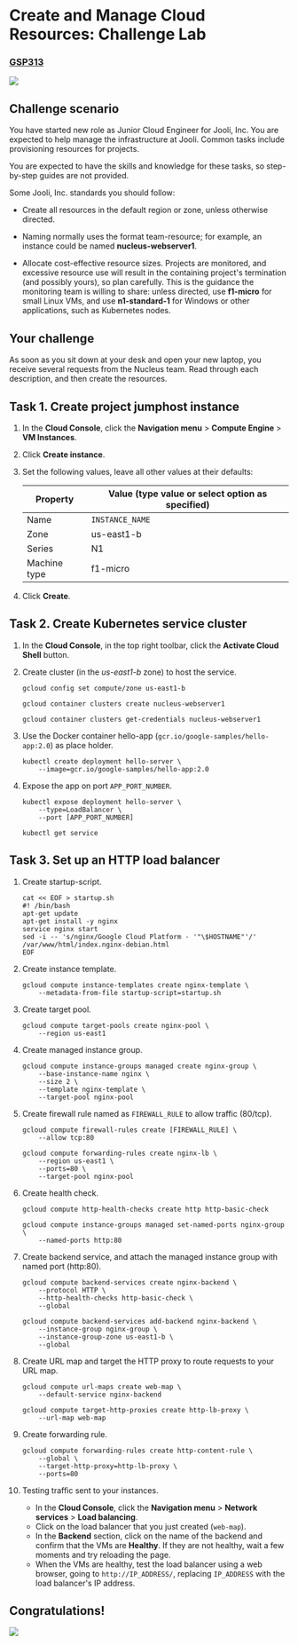 # Create and Manage Cloud Resources: Challenge Lab


### [GSP313](https://www.cloudskillsboost.google/focuses/10258?locale=en&parent=catalog)

![](https://cdn.qwiklabs.com/GMOHykaqmlTHiqEeQXTySaMXYPHeIvaqa2qHEzw6Occ%3D)


## Challenge scenario
You have started new role as Junior Cloud Engineer for Jooli, Inc. You are expected to help manage the infrastructure at Jooli. Common tasks include provisioning resources for projects.

You are expected to have the skills and knowledge for these tasks, so step-by-step guides are not provided.

Some Jooli, Inc. standards you should follow:

- Create all resources in the default region or zone, unless otherwise directed.

- Naming normally uses the format team-resource; for example, an instance could be named **nucleus-webserver1**.

- Allocate cost-effective resource sizes. Projects are monitored, and excessive resource use will result in the containing project's termination (and possibly yours), so plan carefully. This is the guidance the monitoring team is willing to share: unless directed, use **f1-micro** for small Linux VMs, and use **n1-standard-1** for Windows or other applications, such as Kubernetes nodes.


## Your challenge

As soon as you sit down at your desk and open your new laptop, you receive several requests from the Nucleus team. Read through each description, and then create the resources.


## Task 1. Create project jumphost instance

1. In the **Cloud Console**, click the **Navigation menu** > **Compute Engine** > **VM Instances**.
2. Click **Create instance**.
3. Set the following values, leave all other values at their defaults:

    | Property | Value (type value or select option as specified) |
    | --- | --- |
    | Name | `INSTANCE_NAME` |
    | Zone | us-east1-b |
    | Series | N1 |
    | Machine type | f1-micro |

4. Click **Create**.


## Task 2. Create Kubernetes service cluster

1. In the **Cloud Console**, in the top right toolbar, click the **Activate Cloud Shell** button.
2. Create cluster (in the *us-east1-b* zone) to host the service.

    ```
    gcloud config set compute/zone us-east1-b

    gcloud container clusters create nucleus-webserver1

    gcloud container clusters get-credentials nucleus-webserver1
    ```

3. Use the Docker container hello-app (`gcr.io/google-samples/hello-app:2.0`) as place holder.

    ```
    kubectl create deployment hello-server \
        --image=gcr.io/google-samples/hello-app:2.0
    ```

4. Expose the app on port `APP_PORT_NUMBER`.

    ```
    kubectl expose deployment hello-server \
        --type=LoadBalancer \
        --port [APP_PORT_NUMBER]

    kubectl get service
    ```


## Task 3. Set up an HTTP load balancer

1. Create startup-script.

    ```
    cat << EOF > startup.sh
    #! /bin/bash
    apt-get update
    apt-get install -y nginx
    service nginx start
    sed -i -- 's/nginx/Google Cloud Platform - '"\$HOSTNAME"'/' /var/www/html/index.nginx-debian.html
    EOF
    ```

2. Create instance template.

    ```
    gcloud compute instance-templates create nginx-template \
        --metadata-from-file startup-script=startup.sh
    ```

3. Create target pool.

    ```
    gcloud compute target-pools create nginx-pool \
        --region us-east1
    ```

4. Create managed instance group.

    ```
    gcloud compute instance-groups managed create nginx-group \
        --base-instance-name nginx \
        --size 2 \
        --template nginx-template \
        --target-pool nginx-pool
    ```

5. Create firewall rule named as `FIREWALL_RULE` to allow traffic (80/tcp).

    ```
    gcloud compute firewall-rules create [FIREWALL_RULE] \
        --allow tcp:80

    gcloud compute forwarding-rules create nginx-lb \
        --region us-east1 \
        --ports=80 \
        --target-pool nginx-pool
    ```

6. Create health check.

    ```
    gcloud compute http-health-checks create http http-basic-check

    gcloud compute instance-groups managed set-named-ports nginx-group \
        --named-ports http:80
    ```

7. Create backend service, and attach the managed instance group with named port (http:80).

    ```
    gcloud compute backend-services create nginx-backend \
        --protocol HTTP \
        --http-health-checks http-basic-check \
        --global

    gcloud compute backend-services add-backend nginx-backend \
        --instance-group nginx-group \
        --instance-group-zone us-east1-b \
        --global
    ```

8. Create URL map and target the HTTP proxy to route requests to your URL map.

    ```
    gcloud compute url-maps create web-map \
        --default-service nginx-backend 

    gcloud compute target-http-proxies create http-lb-proxy \
        --url-map web-map
    ```

9. Create forwarding rule.

    ```
    gcloud compute forwarding-rules create http-content-rule \
        --global \
        --target-http-proxy=http-lb-proxy \
        --ports=80
    ```

10. Testing traffic sent to your instances.

    - In the **Cloud Console**, click the **Navigation menu** > **Network services** > **Load balancing**.
    - Click on the load balancer that you just created (`web-map`).
    - In the **Backend** section, click on the name of the backend and confirm that the VMs are **Healthy**. If they are not healthy, wait a few moments and try reloading the page.
    - When the VMs are healthy, test the load balancer using a web browser, going to `http://IP_ADDRESS/`, replacing `IP_ADDRESS` with the load balancer's IP address.


## Congratulations!

![](https://cdn.qwiklabs.com/UZLH%2F8n0ULT4OYJPQtS7VD3jfhrtOneTgbB6P5BNrUM%3D)
